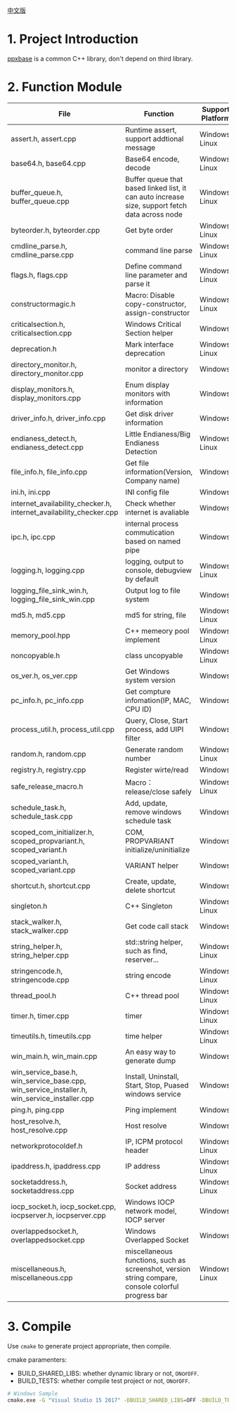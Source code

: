 [中文版](README_ch.md)
# 1. Project Introduction
[ppxbase](https://github.com/winsoft666/ppxbase) is a common C++ library, don't depend on third library.

# 2. Function Module
|File|Function|Support Platform|
|---|---|---|
|assert.h, assert.cpp|Runtime assert, support addtional message|Windows, Linux|
|base64.h, base64.cpp|Base64 encode, decode|Windows, Linux|
|buffer_queue.h, buffer_queue.cpp|Buffer queue that based linked list, it can auto increase size, support fetch data across node|Windows, Linux|
|byteorder.h, byteorder.cpp|Get byte order|Windows, Linux|
|cmdline_parse.h, cmdline_parse.cpp|command line parse|Windows, Linux|
|flags.h, flags.cpp|Define command line parameter and parse it|Windows, Linux|
|constructormagic.h|Macro: Disable copy-constructor, assign-constructor|Windows, Linux|
|criticalsection.h, criticalsection.cpp|Windows Critical Section helper|Windows|
|deprecation.h|Mark interface deprecation|Windows, Linux|
|directory_monitor.h, directory_monitor.cpp|monitor a directory|Windows|
|display_monitors.h, display_monitors.cpp|Enum display monitors with information|Windows|
|driver_info.h, driver_info.cpp|Get disk driver information|Windows|
|endianess_detect.h, endianess_detect.cpp|Little Endianess/Big Endianess Detection|Windows, Linux|
|file_info.h, file_info.cpp|Get file information(Version, Company name)|Windows|
|ini.h, ini.cpp|INI config file|Windows|
|internet_availability_checker.h, internet_availability_checker.cpp|Check whether internet is avaliable|Windows|
|ipc.h, ipc.cpp|internal process commutication based on named pipe|Windows|
|logging.h, logging.cpp|logging, output to console, debugview by default|Windows, Linux|
|logging_file_sink_win.h, logging_file_sink_win.cpp|Output log to file system|Windows|
|md5.h, md5.cpp|md5 for string, file|Windows, Linux|
|memory_pool.hpp|C++ memeory pool implement|Windows, Linux|
|noncopyable.h|class uncopyable|Windows, Linux|
|os_ver.h, os_ver.cpp|Get Windows system version|Windows|
|pc_info.h, pc_info.cpp|Get compture infomation(IP, MAC, CPU ID)|Windows|
|process_util.h, process_util.cpp|Query, Close, Start process, add UIPI filter|Windows|
|random.h, random.cpp|Generate random number|Windows, Linux|
|registry.h, registry.cpp|Register wirte/read|Windows|
|safe_release_macro.h|Macro：release/close safely|Windows, Linux|
|schedule_task.h, schedule_task.cpp|Add, update, remove windows schedule task|Windows|
|scoped_com_initializer.h, scoped_propvariant.h, scoped_variant.h|COM, PROPVARIANT initialize/uninitialize|Windows|
|scoped_variant.h, scoped_variant.cpp|VARIANT helper|Windows|
|shortcut.h, shortcut.cpp|Create, update, delete shortcut|Windows|
|singleton.h|C++ Singleton|Windows, Linux|
|stack_walker.h, stack_walker.cpp|Get code call stack|Windows|
|string_helper.h, string_helper.cpp|std::string helper, such as find, reserver...|Windows, Linux|
|stringencode.h, stringencode.cpp|string encode|Windows, Linux|
|thread_pool.h|C++ thread pool|Windows, Linux|
|timer.h, timer.cpp|timer|Windows, Linux|
|timeutils.h, timeutils.cpp|time helper|Windows, Linux|
|win_main.h, win_main.cpp|An easy way to generate dump|Windows|
|win_service_base.h, win_service_base.cpp, win_service_installer.h, win_service_installer.cpp|Install, Uninstall, Start, Stop, Puased windows service|Windows|
|ping.h, ping.cpp|Ping implement|Windows|
|host_resolve.h, host_resolve.cpp|Host resolve|Windows|
|networkprotocoldef.h|IP, ICPM protocol header|Windows, Linux|
|ipaddress.h, ipaddress.cpp|IP address|Windows, Linux|
|socketaddress.h, socketaddress.cpp|Socket address|Windows, Linux|
|iocp_socket.h, iocp_socket.cpp, iocpserver.h, iocpserver.cpp|Windows IOCP network model, IOCP server|Windows|
|overlappedsocket.h, overlappedsocket.cpp|Windows Overlapped Socket|Windows|
|miscellaneous.h, miscellaneous.cpp|miscellaneous functions, such as screenshot, version string compare, console colorful progress bar|Windows, Linux|

# 3. Compile
Use `cmake` to generate project appropriate, then compile.

cmake paramenters:

- BUILD_SHARED_LIBS: whether dynamic library or not, `ON`or`OFF`.
- BUILD_TESTS: whether compile test project or not, `ON`or`OFF`.

```bash
# Windows Sample
cmake.exe -G "Visual Studio 15 2017" -DBUILD_SHARED_LIBS=OFF -DBUILD_TESTS=OFF -S %~dp0 -B %~dp0build
```